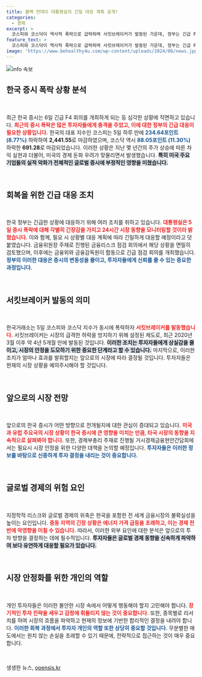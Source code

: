 ```yaml
---
title: 블랙 먼데이 대통령실의 긴밀 대응 계획 공개!
categories:
  - 경제
excerpt: >
  코스피와 코스닥이 역사적 폭락으로 급락하며 서킷브레이커가 발동된 가운데, 정부는 긴급 F4 회의를 소집해 금융시장 안정을 위한 즉각 대응을 논의합니다. 지금 이 순간, 시장의 향방은?
feature_text: >
  코스피와 코스닥이 역사적 폭락으로 급락하며 서킷브레이커가 발동된 가운데, 정부는 긴급 F4 회의를 소집해 금융시장 안정을 위한 즉각 대응을 논의합니다. 지금 이 순간, 시장의 향방은?
image: 'https://www.behealthy4u.com/wp-content/uploads/2024/06/news.jpg'
---
```


<p><img src="https://www.behealthy4u.com/wp-content/uploads/2024/06/news.jpg" alt="info 속보" /></p>

<h2 data-ke-size="size26">한국 증시 폭락 상황 분석</h2>

<p data-ke-size="size16">&nbsp;</p>

<p>최근 한국 증시는 6일 긴급 F4 회의를 개최하게 되는 등 심각한 상황에 직면하고 있습니다. <b><span style="color: #ee2323;">최근의 증시 폭락은 많은 투자자들에게 충격을 주었고, 이에 대한 정부의 긴급 대응이 필요한 상황입니다.</span></b> 한국의 대표 지수인 코스피는 5일 하루 만에 <b><span style="color: #1a5490;">234.64포인트 (8.77%)</span></b> 하락하여 <b>2,441.55</b>로 마감하였으며, 코스닥 역시 <b><span style="color: #1a5490;">88.05포인트 (11.30%)</span></b> 하락한 <b>691.28</b>로 마감되었습니다. 이러한 상황은 지난 몇 년간의 주가 상승에 따른 차익 실현과 더불어, 미국의 경제 둔화 우려가 맞물리면서 발생했습니다. <b><span style="background-color: #21538527;">특히 미국 주요 기업들의 실적 악화가 전체적인 글로벌 증시에 부정적인 영향을 미쳤습니다.</span></b></p>

<p data-ke-size="size16">&nbsp;</p>

<h2 data-ke-size="size26">회복을 위한 긴급 대응 조치</h2>

<p data-ke-size="size16">&nbsp;</p>

<p>한국 정부는 긴급한 상황에 대응하기 위해 여러 조치를 취하고 있습니다. <b><span style="color: #ee2323;">대통령실은 5일 증시 폭락에 대해 각별히 긴장감을 가지고 24시간 시장 동향을 모니터링할 것이라 밝혔습니다.</span></b> 이와 함께, 필요 시 상황별 대응 계획에 따라 긴밀하게 대응할 예정이라고 덧붙였습니다. 금융위원장 주재로 진행된 금융리스크 점검 회의에서 해당 상황을 면밀히 검토했으며, 이후에는 금융위와 금융감독원이 합동으로 긴급 점검 회의를 개최했습니다. <b><span style="color: #1a5490;">정부의 이러한 대응은 증시의 변동성을 줄이고, 투자자들에게 신뢰를 줄 수 있는 중요한 과정입니다.</span></b></p>

<p data-ke-size="size16">&nbsp;</p>

<h2 data-ke-size="size26">서킷브레이커 발동의 의미</h2>

<p data-ke-size="size16">&nbsp;</p>

<p>한국거래소는 5일 코스피와 코스닥 지수가 동시에 폭락하자 <b><span style="color: #ee2323;">서킷브레이커를 발동했습니다.</span></b> 서킷브레이커는 시장의 급격한 하락을 방지하기 위해 설정된 제도로, 최근 2020년 3월 이후 약 4년 5개월 만에 발동된 것입니다. <b><span style="background-color: #21538527;">이러한 조치는 투자자들에게 상실감을 줄이고, 시장의 안정을 도모하기 위한 중요한 단계라고 할 수 있습니다.</span></b> 마지막으로, 이러한 조치가 얼마나 효과를 발휘할지는 앞으로의 시장에 따라 결정될 것입니다. 투자자들은 현재의 시장 상황을 예의주시해야 할 것입니다.</p>

<p data-ke-size="size16">&nbsp;</p>

<h2 data-ke-size="size26">앞으로의 시장 전망</h2>

<p data-ke-size="size16">&nbsp;</p>

<p>앞으로의 한국 증시가 어떤 방향으로 전개될지에 대한 관심이 증대되고 있습니다. <b><span style="color: #ee2323;">미국과 유럽 주요국의 시장 상황이 한국 증시에 큰 영향을 미치는 만큼, 타국 시장의 동향을 지속적으로 살펴봐야 합니다.</span></b> 또한, 경제부총리 주재로 진행될 거시경제금융현안간담회에서는 필요시 시장 안정을 위한 다양한 대책을 논의할 예정입니다. <b><span style="color: #1a5490;">투자자들은 이러한 정보를 바탕으로 신중하게 투자 결정을 내리는 것이 중요합니다.</span></b></p>

<p data-ke-size="size16">&nbsp;</p>

<h2 data-ke-size="size26">글로벌 경제의 위험 요인</h2>

<p data-ke-size="size16">&nbsp;</p>

<p>지정학적 리스크와 글로벌 경제의 위축은 한국을 포함한 전 세계 금융시장의 불확실성을 높이는 요인입니다. <b><span style="color: #ee2323;">중동 지역의 긴장 상황은 에너지 가격 급등을 초래하고, 이는 경제 전반에 악영향을 미칠 수 있습니다.</span></b> 따라서, 이러한 외부 요인에 대한 분석은 앞으로의 투자 방향을 결정하는 데에 필수적입니다. <b><span style="background-color: #21538527;">투자자들은 글로벌 경제 동향을 신속하게 파악하여 보다 유연하게 대응할 필요가 있습니다.</span></b></p>

<p data-ke-size="size16">&nbsp;</p>

<h2 data-ke-size="size26">시장 안정화를 위한 개인의 역할</h2>

<p data-ke-size="size16">&nbsp;</p>

<p>개인 투자자들은 이러한 불안한 시장 속에서 어떻게 행동해야 할지 고민해야 합니다. <b><span style="color: #ee2323;">장기적인 투자 전략을 세우고 감정에 휘둘리지 않는 것이 중요합니다.</span></b> 또한, 종목별로 리서치를 하여 시장의 흐름을 파악하고 현재의 정보에 기반한 합리적인 결정을 내려야 합니다. <b><span style="color: #1a5490;">이러한 회복 과정에서 투자자 개인의 역할 또한 상당히 중요할 것입니다.</span></b> 무분별한 매도에서는 원치 않는 손실을 초래할 수 있기 때문에, 전략적으로 접근하는 것이 매우 중요합니다.</p>

<p data-ke-size="size16">&nbsp;</p>
생생한 뉴스, <a href="https://opensis.kr" rel="dofollow">opensis.kr</a>


